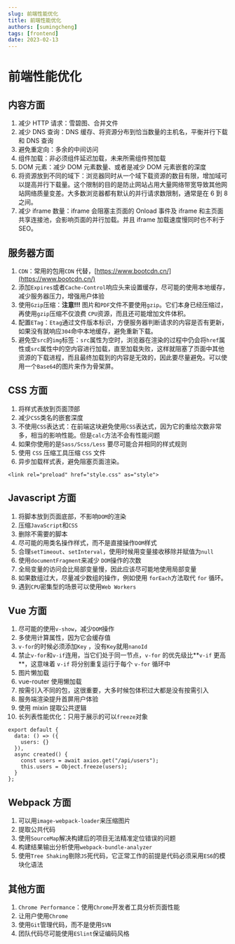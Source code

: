 ```yaml
---
slug: 前端性能优化
title: 前端性能优化
authors: [sumingcheng]
tags: [frontend]
date: 2023-02-13
---
```


# 前端性能优化

## 内容方面

1. 减少 HTTP 请求：雪碧图、合并文件
2. 减少 DNS 查询：DNS 缓存、将资源分布到恰当数量的主机名，平衡并行下载和 DNS 查询
3. 避免重定向：多余的中间访问
4. 组件加载：非必须组件延迟加载，未来所需组件预加载
5. DOM 元素：减少 DOM 元素数量、或者是减少 DOM 元素嵌套的深度
6. 将资源放到不同的域下：浏览器同时从一个域下载资源的数目有限，增加域可以提高并行下载量。这个限制的目的是防止网站占用大量网络带宽导致其他网站网络质量变差。大多数浏览器都有默认的并行请求数限制，通常是在 6 到 8 之间。
7. 减少 iframe 数量：iframe 会阻塞主页面的 Onload 事件及 iframe 和主页面共享连接池，会影响页面的并行加载。并且 iframe 加载速度慢同时也不利于 SEO。

## 服务器方面

1. `CDN`：常用的包用`CDN` 代替，[https://www.bootcdn.cn/](https://www.bootcdn.cn/)
2. 添加`Expires`或者`Cache-Control`响应头来设置缓存，尽可能的使用本地缓存，减少服务器压力，增强用户体验
3. 使用`Gzip`压缩：**注意!!!** 图片和`PDF`文件不要使用`gzip`。它们本身已经压缩过，再使用`gzip`压缩不仅浪费 `CPU`资源，而且还可能增加文件体积。
4. 配置`ETag`：`Etag`通过文件版本标识，方便服务器判断请求的内容是否有更新，如果没有就响应`304`命中本地缓存，避免重新下载。
5. 避免空`src`的`img`标签：`src`属性为空时，浏览器在渲染的过程中仍会将`href`属性或`src`属性中的空内容进行加载，直至加载失败，这样就阻塞了页面中其他资源的下载进程，而且最终加载到的内容是无效的，因此要尽量避免。可以使用一个`Base64`的图片来作为骨架屏。

## CSS 方面

1. 将样式表放到页面顶部
2. 减少`CSS`类名的嵌套深度
3. 不使用`CSS`表达式：在前端这块避免使用`CSS`表达式，因为它的重绘次数非常多，相当的影响性能。但是`calc`方法不会有性能问题
4. 如果你使用的是`Sass/Scss/Less` 要尽可能合并相同的样式规则
5. 使用 `CSS` 压缩工具压缩 `CSS` 文件
6. 异步加载样式表，避免阻塞页面渲染。

```
<link rel="preload" href="style.css" as="style">
```

## Javascript 方面

1. 将脚本放到页面底部，不影响`DOM`的渲染
2. 压缩`JavaScript`和`CSS`
3. 删除不需要的脚本
4. 尽可能的用类名操作样式，而不是直接操作`DOM`样式
5. 合理`setTimeout`、`setInterval`，使用时候用变量接收移除并赋值为`null`
6. 使用`documentFragment`来减少 `DOM`操作的次数
7. 全局变量的访问会比局部变量慢，因此应该尽可能地使用局部变量
8. 如果数组过大，尽量减少数组的操作，例如使用 `forEach`方法取代 `for` 循环。
9. 遇到`CPU`密集型的场景可以使用`Web Workers`

## Vue 方面

1. 尽可能的使用`v-show`，减少`DOM`操作
2. 多使用计算属性，因为它会缓存值
3. `v-for`的时候必须添加`Key` ，没有`Key`就用`nanoId`
4. 禁止`v-for`和`v-if`连用，当它们处于同一节点，`v-for` 的优先级比**`v-if` 更高**，这意味着 `v-if` 将分别重复运行于每个 `v-for` 循环中
5. 图片懒加载
6. vue-router 使用懒加载
7. 按需引入不同的包，这很重要，大多时候包体积过大都是没有按需引入
8. 服务端渲染提升首屏用户体验
9. 使用 mixin 提取公共逻辑
10. 长列表性能优化：只用于展示的可以`freeze`对象

```
export default {
  data: () => ({
    users: {}
  }),
  async created() {
    const users = await axios.get("/api/users");
    this.users = Object.freeze(users);
  }
};

```

## Webpack 方面

1. 可以用`image-webpack-loader`来压缩图片
2. 提取公共代码
3. 使用`SourceMap`解决构建后的项目无法精准定位错误的问题
4. 构建结果输出分析使用`webpack-bundle-analyzer`
5. 使用`Tree Shaking`剔除`JS`死代码，它正常工作的前提是代码必须采用`ES6`的模块化语法

## 其他方面

1. `Chrome Performance`：使用`Chrome`开发者工具分析页面性能
2. 让用户使用`Chrome`
3. 使用`Git`管理代码，而不是使用`SVN`
4. 团队代码尽可能使用`ESlint`保证编码风格
